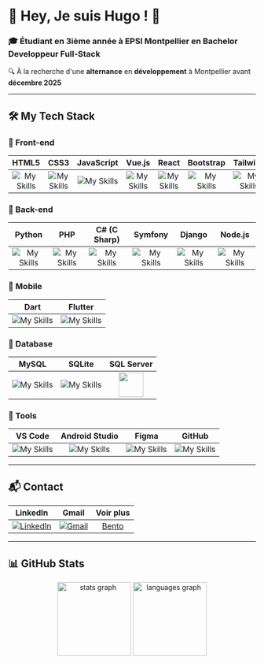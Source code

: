 # 🚀 Hey, Je suis Hugo ! 👋  

### 🎓 Étudiant en 3ième année à EPSI Montpellier en Bachelor Developpeur Full-Stack  
🔍 À la recherche d'une **alternance** en **développement** à Montpellier avant **décembre 2025**  

---

## 🛠️ My Tech Stack  

### 🔹 Front-end  
| HTML5 | CSS3 | JavaScript | Vue.js | React | Bootstrap | Tailwind |
|---|---|---|---|---|---|---|
| <div align="center">![My Skills](https://skillicons.dev/icons?i=html)</div> | <div align="center">![My Skills](https://skillicons.dev/icons?i=css)</div> | <div align="center">![My Skills](https://skillicons.dev/icons?i=js)</div> | <div align="center">![My Skills](https://skillicons.dev/icons?i=vuejs)</div> | <div align="center">![My Skills](https://skillicons.dev/icons?i=react)</div> | <div align="center">![My Skills](https://skillicons.dev/icons?i=bootstrap)</div> | <div align="center">![My Skills](https://skillicons.dev/icons?i=tailwind)</div> |

### 🔹 Back-end  
| Python | PHP | C# (C Sharp) | Symfony | Django | Node.js |
|---|---|---|---|---|---|
| <div align="center">![My Skills](https://skillicons.dev/icons?i=py)</div> | <div align="center">![My Skills](https://skillicons.dev/icons?i=php)</div> | <div align="center">![My Skills](https://skillicons.dev/icons?i=cs)</div> | <div align="center">![My Skills](https://skillicons.dev/icons?i=symfony)</div> | <div align="center">![My Skills](https://skillicons.dev/icons?i=django)</div> | <div align="center">![My Skills](https://skillicons.dev/icons?i=nodejs)</div> |

### 🔹 Mobile  
| Dart | Flutter |
|---|---|
| <div align="center">![My Skills](https://skillicons.dev/icons?i=dart)</div> | <div align="center">![My Skills](https://skillicons.dev/icons?i=flutter)</div> | <div align="center"><img src="https://cdn.jsdelivr.net/gh/devicons/devicon/icons/microsoftsqlserver/microsoftsqlserver-plain.svg" width="50" height="50"/></div> |


### 🔹 Database  
| MySQL | SQLite | SQL Server |
|---|---|---|
| <div align="center">![My Skills](https://skillicons.dev/icons?i=mysql)</div> | <div align="center">![My Skills](https://skillicons.dev/icons?i=sqlite)</div> | <div align="center"><img src="https://cdn.jsdelivr.net/gh/devicons/devicon/icons/microsoftsqlserver/microsoftsqlserver-plain.svg" width="50" height="50"/></div> |

### 🔹 Tools  
| VS Code | Android Studio | Figma | GitHub |
|---|---|---|---|
| <div align="center">![My Skills](https://skillicons.dev/icons?i=vscode)</div> | <div align="center">![My Skills](https://skillicons.dev/icons?i=androidstudio)</div> | <div align="center">![My Skills](https://skillicons.dev/icons?i=figma)</div> | <div align="center">![My Skills](https://skillicons.dev/icons?i=github)</div> |

---

## 📬 Contact  

| LinkedIn | Gmail | Voir plus |
|---|---|---|
| <div align="center">[![LinkedIn](https://skillicons.dev/icons?i=linkedin)](https://www.linkedin.com/in/hugo-lembrez/)</div> | <div align="center">[![Gmail](https://skillicons.dev/icons?i=gmail)](mailto:hugo.lembrez@gmail.com)</div> | <div align="center">[Bento](https://bento.me/hugol)</div> |

---

## 📊 GitHub Stats  

<div align="center">
  <img src="https://github-readme-stats.vercel.app/api?username=aZor9&hide_title=false&hide_rank=false&show_icons=true&include_all_commits=true&count_private=true&disable_animations=false&theme=dracula&locale=en&hide_border=false&order=1" height="150" alt="stats graph" />
  <img src="https://github-readme-stats.vercel.app/api/top-langs?username=aZor9&locale=en&hide_title=false&layout=compact&card_width=320&langs_count=5&theme=dracula&hide_border=false&order=2" height="150" alt="languages graph" />
</div>
